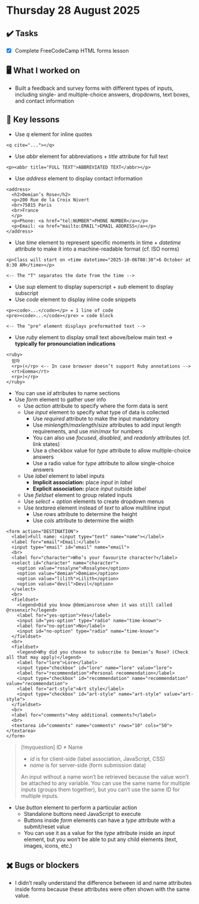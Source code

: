 # Thursday 28 August 2025

## ✔️ Tasks

- [x] Complete FreeCodeCamp HTML forms lesson

## 🖥️ What I worked on

- Built a feedback and survey forms with different types of inputs, including single- and multiple-choice answers, dropdowns, text boxes, and contact information

## 📓 Key lessons

- Use *q* element for inline quotes
```
<q cite="..."></q>
```
- Use *abbr* element for abbreviations + *title* attribute for full text
```
<p><abbr title="FULL TEXT">ABBREVIATED TEXT</abbr></p>
```
- Use *address* element to display contact information
```
<address>
  <h2>Demian’s Rose</h2>
  <p>200 Rue de la Croix Nivert
  <br>75015 Paris
  <br>France
  </p>
  <p>Phone: <a href="tel:NUMBER">PHONE NUMBER</a></p>
  <p>Email: <a href="mailto:EMAIL">EMAIL ADDRESS</a></p>
</address>
```
- Use *time* element to represent specific moments in time + *datetime* attribute to make it into a machine-readable format (cf. ISO norms)
```
<p>Class will start on <time datetime="2025-10-06T08:30">6 October at 8:30 AM</time></p>

<-- The "T" separates the date from the time -->
```
- Use *sup* element to display superscript + *sub* element to display subscript
- Use *code* element to display inline code snippets
```
<p><code>...</code></p> = 1 line of code
<pre><code>...</code></pre> = code block

<-- The "pre" element displays preformatted text -->
```
- Use *ruby* element to display small text above/below main text → **typically for pronounciation indications**
```
<ruby>
  엄마
  <rp>(</rp> <-- In case browser doesn’t support Ruby annotations -->
  <rt>Eomma</rt>
  <rp>)</rp>
</ruby>
```
- You can use *id* attributes to name sections
- Use *form* element to gather user info
	- Use *action* attribute to specify where the form data is sent
	- Use *input* element to specify what type of data is collected
		- Use *required* attribute to make the input mandatory
		- Use *minlength*/*maxlength*/*size* attributes to add input length requirements, and use *min*/*max* for numbers
		- You can also use *focused*, *disabled*, and *readonly* attributes (cf. link states)
		- Use a checkbox value for *type* attribute to allow multiple-choice answers
		- Use a radio value for *type* attribute to allow single-choice answers
	- Use *label* element to label inputs
		- **Implicit association:** place *input* in *label*
		- **Explicit association:** place *input* outside *label*
	- Use *fieldset* element to group related inputs
	- Use *select* + *option* elements to create dropdown menus
	- Use *textarea* element instead of *text* to allow multiline input
		- Use *rows* attribute to determine the height
		- Use *cols* attribute to determine the width
```
<form action="DESTINATION">
  <label>Full name: <input type="text" name="name"></label>
  <label for="email">Email:</label>
  <input type="email" id="email" name="email">
  <br>
  <label for="character">Who’s your favourite character?</label>
  <select id="character" name="character">
    <option value="rosalyne">Rosalyne</option>
    <option value="demian">Demian</option>
    <option value="lilith">Lilith</option>
    <option value="devil">Devil</option>
  </select>
  <br>
  <fieldset>
    <legend>Did you know @demiansrose when it was still called @rxsenxir?</legend>
    <label for="yes-option">Yes</label>
    <input id="yes-option" type="radio" name="time-known">
    <label for="no-option">No</label>
    <input id="no-option" type="radio" name="time-known">
  </fieldset>
  <br>
  <fieldset>
    <legend>Why did you choose to subscribe to Demian’s Rose? (Check all that may apply)</legend>
    <label for="lore">Lore</label>
    <input type="checkbox" id="lore" name="lore" value="lore">
    <label for="recommendation">Personal recommendation</label>
    <input type="checkbox" id="recommendation" name="recommendation" value="recommendation">
    <label for="art-style">Art style</label>
    <input type="checkbox" id="art-style" name="art-style" value="art-style">
  </fieldset>
  <br>
  <label for="comments">Any additional comments?</label>
  <br>
  <textarea id="comments" name="comments" rows="10" cols="50"></textarea>
</form>
```

> [!myquestion] ID ≠ Name
> - *id* is for client-side (label association, JavaScript, CSS)
> - *name* is for server-side (form submission data)
> 
> An input without a name won’t be retrieved because the value won’t be attached to any variable.
> You can use the same name for multiple inputs (groups them together), but you can’t use the same ID for multiple inputs.

- Use *button* element to perform a particular action
	- Standalone buttons need JavaScript to execute
	- Buttons inside *form* elements can have a *type* attribute with a submit/reset value
	- You can use it as a value for the *type* attribute inside an *input* element, but you won’t be able to put any child elements (text, images, icons, etc.)

## ✖️ Bugs or blockers

- I didn’t really understand the difference between id and name attributes inside forms because these attributes were often shown with the same value.
